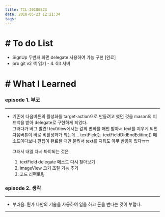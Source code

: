 ```yaml
---
title: TIL-20180523
date: 2018-05-23 12:21:34
tags: 
---
```


# # To do List

- SignUp 두번째 화면 delegate 사용하여 기능 구현 [완료]
- pro git v2 책 읽기 - 4. Git 서버

# # What I Learned

### episode 1. 부코

---

- 기존에 다음버튼의 활성화를 target-action으로 만들려고 했던 것을 mason의 피드백을 받아 delegate로 구현하게 되었다.  
그러다가 버그 발견! textView에서는 값의 변화를 매번 받아서 text를 지우게 되면 다음버튼이 바로 비활성화가 되는데... textField는 textFieldDidEndEditing() 메소드이다보니 편집이 완료될 때만 불려서 text를 지워도 아무 반응이 없다ㅠㅠ  
  
  그래서 내일 다시 봐야되는 것은  
  1. textField delegate 메소드 다시 찾아보기
  2. imageView 크기 조절 기능 추가
  3. 코드 리펙토링

### episode 2. 생각

---

- 부러움. 뭔가 나만의 기술을 사용하여 일을 하고 돈을 번다는 것이 부럽다.

---